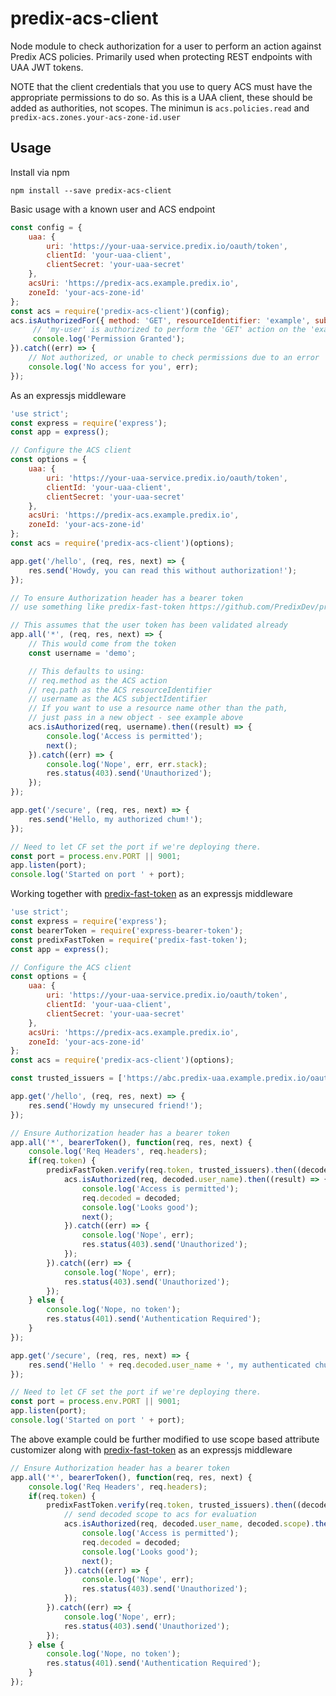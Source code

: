 # predix-acs-client
Node module to check authorization for a user to perform an action against Predix ACS policies.
Primarily used when protecting REST endpoints with UAA JWT tokens.

NOTE that the client credentials that you use to query ACS must have the appropriate permissions to do so.
As this is a UAA client, these should be added as authorities, not scopes.
The minimun is ``acs.policies.read`` and ``predix-acs.zones.your-acs-zone-id.user``

## Usage
Install via npm

```
npm install --save predix-acs-client
```

Basic usage with a known user and ACS endpoint

```javascript
const config = {
    uaa: {
        uri: 'https://your-uaa-service.predix.io/oauth/token',
        clientId: 'your-uaa-client',
        clientSecret: 'your-uaa-secret'
    },
    acsUri: 'https://predix-acs.example.predix.io',
    zoneId: 'your-acs-zone-id'
};
const acs = require('predix-acs-client')(config);
acs.isAuthorizedFor({ method: 'GET', resourceIdentifier: 'example', subjectIdentifier: 'my-user'}).then((result) => {
     // 'my-user' is authorized to perform the 'GET' action on the 'example' resource.
     console.log('Permission Granted');
}).catch((err) => {
    // Not authorized, or unable to check permissions due to an error
    console.log('No access for you', err);
});
```

As an expressjs middleware

```javascript
'use strict';
const express = require('express');
const app = express();

// Configure the ACS client
const options = {
    uaa: {
        uri: 'https://your-uaa-service.predix.io/oauth/token',
        clientId: 'your-uaa-client',
        clientSecret: 'your-uaa-secret'
    },
    acsUri: 'https://predix-acs.example.predix.io',
    zoneId: 'your-acs-zone-id'
};
const acs = require('predix-acs-client')(options);

app.get('/hello', (req, res, next) => {
    res.send('Howdy, you can read this without authorization!');
});

// To ensure Authorization header has a bearer token
// use something like predix-fast-token https://github.com/PredixDev/predix-fast-token

// This assumes that the user token has been validated already
app.all('*', (req, res, next) => {
    // This would come from the token
    const username = 'demo';

	// This defaults to using:
	// req.method as the ACS action
	// req.path as the ACS resourceIdentifier
	// username as the ACS subjectIdentifier
	// If you want to use a resource name other than the path,
	// just pass in a new object - see example above
    acs.isAuthorized(req, username).then((result) => {
        console.log('Access is permitted');
        next();
    }).catch((err) => {
        console.log('Nope', err, err.stack);
        res.status(403).send('Unauthorized');
    });
});

app.get('/secure', (req, res, next) => {
    res.send('Hello, my authorized chum!');
});

// Need to let CF set the port if we're deploying there.
const port = process.env.PORT || 9001;
app.listen(port);
console.log('Started on port ' + port);
```

Working together with [predix-fast-token](https://github.com/PredixDev/predix-fast-token) as an expressjs middleware

```javascript
'use strict';
const express = require('express');
const bearerToken = require('express-bearer-token');
const predixFastToken = require('predix-fast-token');
const app = express();

// Configure the ACS client
const options = {
    uaa: {
        uri: 'https://your-uaa-service.predix.io/oauth/token',
        clientId: 'your-uaa-client',
        clientSecret: 'your-uaa-secret'
    },
    acsUri: 'https://predix-acs.example.predix.io',
    zoneId: 'your-acs-zone-id'
};
const acs = require('predix-acs-client')(options);

const trusted_issuers = ['https://abc.predix-uaa.example.predix.io/oauth/token', 'https://xyz.predix-uaa.example.predix.io/oauth/token/oauth/token'];

app.get('/hello', (req, res, next) => {
    res.send('Howdy my unsecured friend!');
});

// Ensure Authorization header has a bearer token
app.all('*', bearerToken(), function(req, res, next) {
    console.log('Req Headers', req.headers);
    if(req.token) {
        predixFastToken.verify(req.token, trusted_issuers).then((decoded) => {
            acs.isAuthorized(req, decoded.user_name).then((result) => {
                console.log('Access is permitted');
                req.decoded = decoded;
                console.log('Looks good');
                next();
            }).catch((err) => {
                console.log('Nope', err);
                res.status(403).send('Unauthorized');
            });
        }).catch((err) => {
            console.log('Nope', err);
            res.status(403).send('Unauthorized');
        });
    } else {
        console.log('Nope, no token');
        res.status(401).send('Authentication Required');
    }
});

app.get('/secure', (req, res, next) => {
    res.send('Hello ' + req.decoded.user_name + ', my authenticated chum!');
});

// Need to let CF set the port if we're deploying there.
const port = process.env.PORT || 9001;
app.listen(port);
console.log('Started on port ' + port);
```
The above example could be further modified to use scope based attribute customizer along with [predix-fast-token](https://github.com/PredixDev/predix-fast-token) as an expressjs middleware

```javascript
// Ensure Authorization header has a bearer token
app.all('*', bearerToken(), function(req, res, next) {
    console.log('Req Headers', req.headers);
    if(req.token) {
        predixFastToken.verify(req.token, trusted_issuers).then((decoded) => {
            // send decoded scope to acs for evaluation
            acs.isAuthorized(req, decoded.user_name, decoded.scope).then((result) => {
                console.log('Access is permitted');
                req.decoded = decoded;
                console.log('Looks good');
                next();
            }).catch((err) => {
                console.log('Nope', err);
                res.status(403).send('Unauthorized');
            });
        }).catch((err) => {
            console.log('Nope', err);
            res.status(403).send('Unauthorized');
        });
    } else {
        console.log('Nope, no token');
        res.status(401).send('Authentication Required');
    }
});
```
